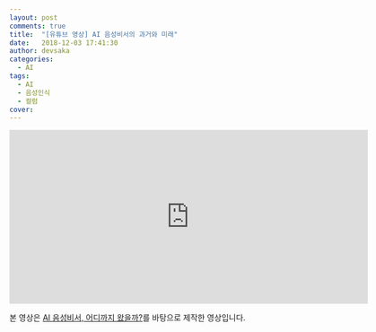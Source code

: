 ```yaml
---
layout: post
comments: true
title:  "[유튜브 영상] AI 음성비서의 과거와 미래"
date:   2018-12-03 17:41:30
author: devsaka
categories:
  - AI
tags:
  - AI
  - 음성인식
  - 컬럼
cover:
---
```

<iframe width="639" height="310" src="https://www.youtube.com/watch?v=33pp4CLJhms" frameborder="0" allow="accelerometer; autoplay; encrypted-media; gyroscope; picture-in-picture" allowfullscreen></iframe><br>

본 영상은 [AI 음성비서, 어디까지 왔을까?](https://catsirup.github.io/ai/2018/11/08/AI-Assistant.html)를 바탕으로 제작한 영상입니다.